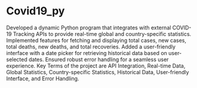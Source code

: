 # Covid19_py
Developed a dynamic Python program that integrates with external COVID-19 Tracking APIs to provide real-time global and country-specific statistics. Implemented features for fetching and displaying total cases, new cases, total deaths, new deaths, and total recoveries. Added a user-friendly interface with a date picker for retrieving historical data based on user-selected dates. Ensured robust error handling for a seamless user experience.  Key Terms of the project are API Integration, Real-time Data, Global Statistics, Country-specific Statistics, Historical Data, User-friendly Interface, and Error Handling.
